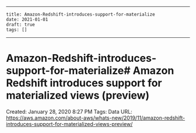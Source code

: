 
---
    title: Amazon-Redshift-introduces-support-for-materialize
    date: 2021-01-01    
    draft: true
    tags: []
---
# Amazon-Redshift-introduces-support-for-materialize# Amazon Redshift introduces support for materialized views (preview)
Created: January 28, 2020 8:27 PM
Tags: Data
URL: https://aws.amazon.com/about-aws/whats-new/2019/11/amazon-redshift-introduces-support-for-materialized-views-preview/
